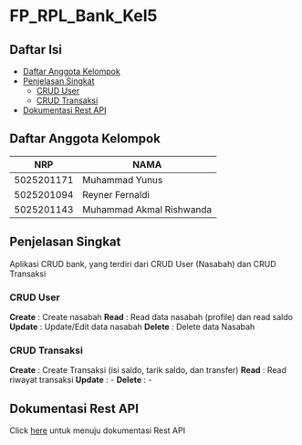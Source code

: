 # FP_RPL_Bank_Kel5

## Daftar Isi ##
- [Daftar Anggota Kelompok](#daftar-anggota-kelompok)
- [Penjelasan Singkat](#penjelasan-singkat)
    - [CRUD User](#crud-user)
    - [CRUD Transaksi](#crud-transaksi)
- [Dokumentasi Rest API](#dokumentasi-rest-api)

## Daftar Anggota Kelompok ##

NRP | NAMA
--- | ---
5025201171  | Muhammad Yunus 
5025201094  | Reyner Fernaldi
5025201143  | Muhammad Akmal Rishwanda

## Penjelasan Singkat ##
Aplikasi CRUD bank, yang terdiri dari CRUD User (Nasabah) dan CRUD Transaksi

### CRUD User ###
**Create** : Create nasabah
**Read** : Read data nasabah (profile) dan read saldo
**Update** : Update/Edit data nasabah
**Delete** : Delete data Nasabah

### CRUD Transaksi ###
**Create** : Create Transaksi (isi saldo, tarik saldo, dan transfer)
**Read** : Read riwayat transaksi
**Update** : -
**Delete** : -

## Dokumentasi Rest API ##
Click [here](https://documenter.getpostman.com/view/18946285/UVsHUTtC) untuk menuju dokumentasi Rest API

